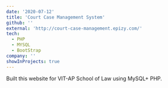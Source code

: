 ```yaml
---
date: '2020-07-12'
title: 'Court Case Management System'
github: ''
external: 'http://court-case-management.epizy.com/'
tech:
  - PHP
  - MYSQL
  - BootStrap
company: ''
showInProjects: true
---
```

Built this website for VIT-AP School of Law using MySQL+ PHP.
